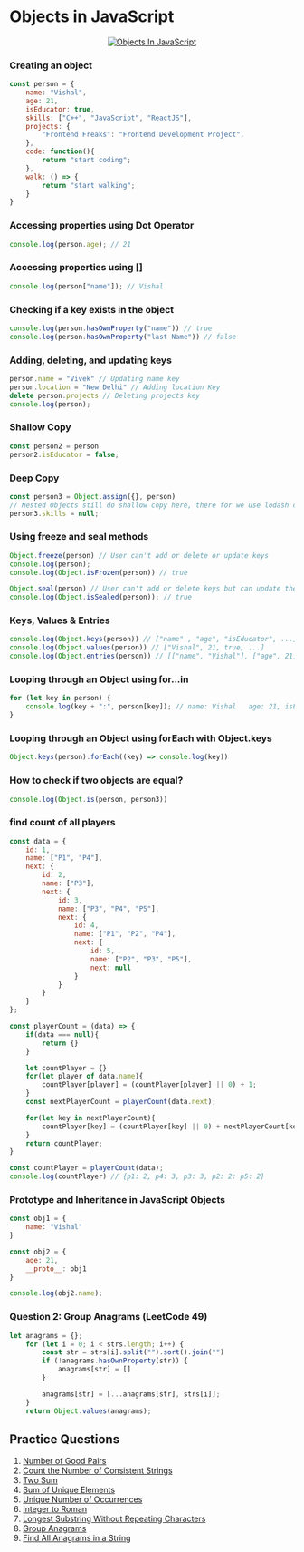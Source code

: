 # Objects in JavaScript

<p align="center">
  <a href="https://youtube.com/live/pYTNGZERlQY">
  <img src="https://img.youtube.com/vi/pYTNGZERlQY/0.jpg" alt="Objects In JavaScript" />
  </a>
</p>

### Creating an object
```javascript
const person = {
    name: "Vishal",
    age: 21,
    isEducator: true,
    skills: ["C++", "JavaScript", "ReactJS"],
    projects: {
        "Frontend Freaks": "Frontend Development Project",
    },
    code: function(){
        return "start coding";
    },
    walk: () => {
        return "start walking";
    }
}
```

### Accessing properties using Dot Operator
```javascript
console.log(person.age); // 21
```

### Accessing properties using []
```javascript
console.log(person["name"]); // Vishal
```

### Checking if a key exists in the object
```javascript
console.log(person.hasOwnProperty("name")) // true
console.log(person.hasOwnProperty("last Name")) // false
```

### Adding, deleting, and updating keys
```javascript
person.name = "Vivek" // Updating name key 
person.location = "New Delhi" // Adding location Key
delete person.projects // Deleting projects key
console.log(person);
```

### Shallow Copy
```javascript
const person2 = person
person2.isEducator = false;
```

### Deep Copy
```javascript
const person3 = Object.assign({}, person)
// Nested Objects still do shallow copy here, there for we use lodash cloneDeep method(out of scope for this course)
person3.skills = null;
```

### Using freeze and seal methods
```javascript
Object.freeze(person) // User can't add or delete or update keys
console.log(person);
console.log(Object.isFrozen(person)) // true
```

```javascript
Object.seal(person) // User can't add or delete keys but can update the value
console.log(Object.isSealed(person)); // true
```

### Keys, Values & Entries
```javascript
console.log(Object.keys(person)) // ["name" , "age", "isEducator", ...]
console.log(Object.values(person)) // ["Vishal", 21, true, ...]
console.log(Object.entries(person)) // [["name", "Vishal"], ["age", 21], ["isEducator", true], ...]
```

### Looping through an Object using for...in
```javascript
for (let key in person) {
    console.log(key + ":", person[key]); // name: Vishal   age: 21, isEducator: true ...
}
```

### Looping through an Object using forEach with Object.keys
```javascript
Object.keys(person).forEach((key) => console.log(key))
```
### How to check if two objects are equal?
```javascript
console.log(Object.is(person, person3))
```

### find count of all players
```javascript
const data = {
    id: 1,
    name: ["P1", "P4"],
    next: {
        id: 2,
        name: ["P3"],
        next: {
            id: 3,
            name: ["P3", "P4", "P5"],
            next: {
                id: 4,
                name: ["P1", "P2", "P4"],
                next: {
                    id: 5,
                    name: ["P2", "P3", "P5"],
                    next: null
                }
            }
        }
    }
};

const playerCount = (data) => {
    if(data === null){
        return {}
    }

    let countPlayer = {}
    for(let player of data.name){
        countPlayer[player] = (countPlayer[player] || 0) + 1;
    }
    const nextPlayerCount = playerCount(data.next);

    for(let key in nextPlayerCount){
        countPlayer[key] = (countPlayer[key] || 0) + nextPlayerCount[key]
    }
    return countPlayer;
}

const countPlayer = playerCount(data);
console.log(countPlayer) // {p1: 2, p4: 3, p3: 3, p2: 2: p5: 2}
```

### Prototype and Inheritance in JavaScript Objects

```javascript
const obj1 = {
    name: "Vishal"
}

const obj2 = {
    age: 21,
    __proto__: obj1
}

console.log(obj2.name);
```

### Question 2: Group Anagrams (LeetCode 49)

```javascript
let anagrams = {};
    for (let i = 0; i < strs.length; i++) {
        const str = strs[i].split("").sort().join("")
        if (!anagrams.hasOwnProperty(str)) {
            anagrams[str] = []
        }

        anagrams[str] = [...anagrams[str], strs[i]];
    }
    return Object.values(anagrams);
```

## Practice Questions

1. [Number of Good Pairs](https://leetcode.com/problems/number-of-good-pairs/)
2. [Count the Number of Consistent Strings](https://leetcode.com/problems/count-the-number-of-consistent-strings/)
3. [Two Sum](https://leetcode.com/problems/two-sum/)
4. [Sum of Unique Elements](https://leetcode.com/problems/sum-of-unique-elements/)
5. [Unique Number of Occurrences](https://leetcode.com/problems/unique-number-of-occurrences/)
6. [Integer to Roman](https://leetcode.com/problems/integer-to-roman/)
7. [Longest Substring Without Repeating Characters](https://leetcode.com/problems/longest-substring-without-repeating-characters/)
8. [Group Anagrams](https://leetcode.com/problems/group-anagrams/)
9. [Find All Anagrams in a String](https://leetcode.com/problems/find-all-anagrams-in-a-string/)
